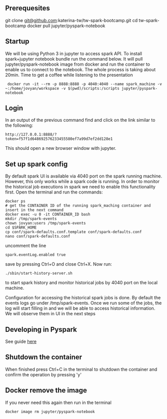 ## Prerequesites

git clone git@github.com:katerina-tw/tw-spark-bootcamp.git
cd tw-spark-bootcamp 
docker pull jupyter/pyspark-notebook


## Startup
We will be using Python 3 in jupyter to access spark API.
To install spark+jupyter notebook bundle run the command below. It will pull
jupyter/pyspark-notebook image from docker and run the container to enable
us to connect to the notebook. The whole process is taking about 20min. 
Time to get a coffee while listening to the presentation
```
 docker run -it --rm -p 8888:8888 -p 4040:4040 --name spark_machine -v ~:/home/jovyan/workspace -v $(pwd)/scripts:/scripts jupyter/pyspark-notebook
```

## Login 
In an output of the previous command find and click on the link similar to the following:
```
http://127.0.0.1:8888/?token=f57f1d648692576233455580ef7a99d7ef2dd128e1
```
This should open a new browser window with jupyter.

## Set up spark config
By default spark UI is available via 4040 port on the spark running machine.
However, this only works while a spark code is running.
In order to monitor the historical job executions in spark we need to enable this functionality first.
Open the terminal and run the commands:
```
docker ps
# get the CONTAINER ID of the running spark_maching container and insert in the next command
docker exec -u 0 -it CONTAINER_ID bash 
mkdir /tmp/spark-events
chown jovyan:users /tmp/spark-events
cd $SPARK_HOME
cp conf/spark-defaults.conf.template conf/spark-defaults.conf
nano conf/spark-defaults.conf         
```
uncomment the line 
```
spark.eventLog.enabled true
```
save by pressing Ctrl+O and close Ctrl+X. Now run:
 ```
./sbin/start-history-server.sh 
```
to start spark history and monitor historical jobs by 4040 port on the local machine.

Configuration for accessing the historical spark jobs is done.
By default the events logs go under /tmp/spark-events. Once we run some of the jobs, the log will start filling in 
and we will be able to access historical information. We will observe them in UI in the next steps

## Developing in Pyspark
See guide [here](scripts/README.md)

## Shutdown the container
When finished press Ctrl+C in the terminal to shutdown the container and confirm the operation by pressing 'y'

## Docker remove the image
If you never need this again then run in the terminal
```
docker image rm jupyter/pyspark-notebook 
```
